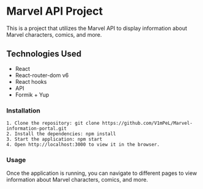 # Marvel API Project

This is a project that utilizes the Marvel API to display information about Marvel characters, comics, and more.

## Technologies Used

   - React
   - React-router-dom v6
   - React hooks
   - API
   - Formik + Yup

### Installation
    1. Clone the repository: git clone https://github.com/V1mPeL/Marvel-information-portal.git
    2. Install the dependencies: npm install
    3. Start the application: npm start
    4. Open http://localhost:3000 to view it in the browser.
   
### Usage
  Once the application is running, you can navigate to different pages to view information about Marvel characters, comics, and more.

